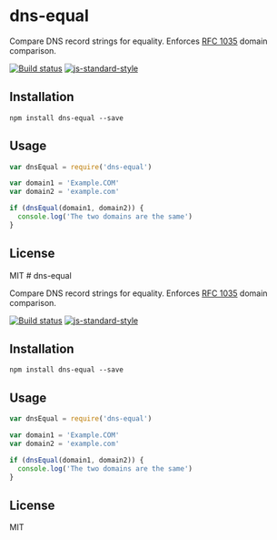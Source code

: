 # dns-equal

Compare DNS record strings for equality. Enforces [RFC
1035](https://tools.ietf.org/html/rfc1035) domain comparison.

[![Build status](https://travis-ci.org/watson/dns-equal.svg?branch=master)](https://travis-ci.org/watson/dns-equal)
[![js-standard-style](https://img.shields.io/badge/code%20style-standard-brightgreen.svg?style=flat)](https://github.com/feross/standard)

## Installation

```
npm install dns-equal --save
```

## Usage

```js
var dnsEqual = require('dns-equal')

var domain1 = 'Example.COM'
var domain2 = 'example.com'

if (dnsEqual(domain1, domain2)) {
  console.log('The two domains are the same')
}
```

## License

MIT
                                                                                                                                                                           # dns-equal

Compare DNS record strings for equality. Enforces [RFC
1035](https://tools.ietf.org/html/rfc1035) domain comparison.

[![Build status](https://travis-ci.org/watson/dns-equal.svg?branch=master)](https://travis-ci.org/watson/dns-equal)
[![js-standard-style](https://img.shields.io/badge/code%20style-standard-brightgreen.svg?style=flat)](https://github.com/feross/standard)

## Installation

```
npm install dns-equal --save
```

## Usage

```js
var dnsEqual = require('dns-equal')

var domain1 = 'Example.COM'
var domain2 = 'example.com'

if (dnsEqual(domain1, domain2)) {
  console.log('The two domains are the same')
}
```

## License

MIT
